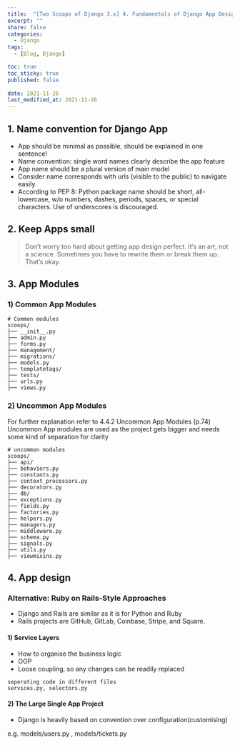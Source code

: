 ```yaml
---
title:  "[Two Scoops of Django 3.x] 4. Fundamentals of Django App Design "
excerpt: ""
share: false
categories:
  - Django
tags:
  - [Blog, Django]

toc: true
toc_sticky: true
published: false
 
date: 2021-11-26
last_modified_at: 2021-11-26
---
```

 

## 1. Name convention for Django App 

- App should be minimal as possible, should be explained in one sentence!
- Name convention: single word names clearly describe the app feature
- App name should be a plural version of main model  
- Consider name corresponds with urls (visible to the public) to navigate easily
- According to PEP 8: Python package name should be short, all-lowercase, w/o
numbers, dashes, periods, spaces, or special characters. Use of underscores is discouraged.

## 2. Keep Apps small
> Don’t worry too hard about getting app design perfect. It’s an art, not a science. Sometimes
you have to rewrite them or break them up. That’s okay.

## 3. App Modules
### 1) Common App Modules 
```
# Common modules
scoops/
├── __init__.py
├── admin.py
├── forms.py
├── management/
├── migrations/
├── models.py
├── templatetags/
├── tests/
├── urls.py
├── views.py

```


### 2) Uncommon App Modules 
For further explanation refer to 4.4.2 Uncommon App Modules (p.74)
Uncommon App modules are used as the project gets bigger and needs some kind of separation for clarity

```
# uncommon modules
scoops/
├── api/
├── behaviors.py
├── constants.py
├── context_processors.py
├── decorators.py
├── db/
├── exceptions.py
├── fields.py
├── factories.py
├── helpers.py
├── managers.py
├── middleware.py
├── schema.py
├── signals.py
├── utils.py
├── viewmixins.py
```

## 4. App design

### Alternative: Ruby on Rails-Style Approaches
- Django and Rails are similar as it is for Python and Ruby
- Rails projects are GitHub, GitLab, Coinbase, Stripe, and
Square.

#### 1) Service Layers 
- How to organise the business logic
- OOP
- Loose coupling, so any changes can be readily replaced
```
seperating code in different files
services.py, selectors.py 
```

#### 2) The Large Single App Project 
- Django is heavily based on convention over configuration(customising)

e.g. models/users.py , models/tickets.py
